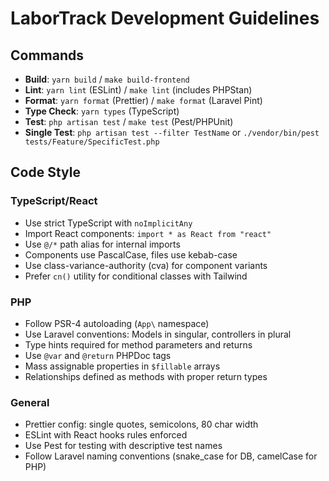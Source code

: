 # LaborTrack Development Guidelines

## Commands

- **Build**: `yarn build` / `make build-frontend`
- **Lint**: `yarn lint` (ESLint) / `make lint` (includes PHPStan)
- **Format**: `yarn format` (Prettier) / `make format` (Laravel Pint)
- **Type Check**: `yarn types` (TypeScript)
- **Test**: `php artisan test` / `make test` (Pest/PHPUnit)
- **Single Test**: `php artisan test --filter TestName` or `./vendor/bin/pest tests/Feature/SpecificTest.php`

## Code Style

### TypeScript/React

- Use strict TypeScript with `noImplicitAny`
- Import React components: `import * as React from "react"`
- Use `@/*` path alias for internal imports
- Components use PascalCase, files use kebab-case
- Use class-variance-authority (cva) for component variants
- Prefer `cn()` utility for conditional classes with Tailwind

### PHP

- Follow PSR-4 autoloading (`App\` namespace)
- Use Laravel conventions: Models in singular, controllers in plural
- Type hints required for method parameters and returns
- Use `@var` and `@return` PHPDoc tags
- Mass assignable properties in `$fillable` arrays
- Relationships defined as methods with proper return types

### General

- Prettier config: single quotes, semicolons, 80 char width
- ESLint with React hooks rules enforced
- Use Pest for testing with descriptive test names
- Follow Laravel naming conventions (snake_case for DB, camelCase for PHP)
